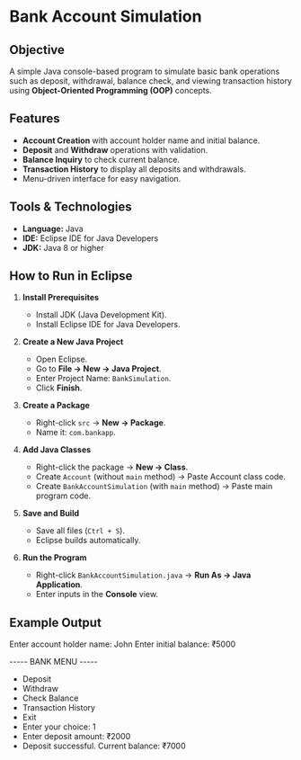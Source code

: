 # Bank Account Simulation

## Objective
A simple Java console-based program to simulate basic bank operations such as deposit, withdrawal, balance check, and viewing transaction history using **Object-Oriented Programming (OOP)** concepts.

## Features
- **Account Creation** with account holder name and initial balance.
- **Deposit** and **Withdraw** operations with validation.
- **Balance Inquiry** to check current balance.
- **Transaction History** to display all deposits and withdrawals.
- Menu-driven interface for easy navigation.

## Tools & Technologies
- **Language:** Java
- **IDE:** Eclipse IDE for Java Developers
- **JDK:** Java 8 or higher

## How to Run in Eclipse

1. **Install Prerequisites**
   - Install JDK (Java Development Kit).
   - Install Eclipse IDE for Java Developers.

2. **Create a New Java Project**
   - Open Eclipse.
   - Go to **File → New → Java Project**.
   - Enter Project Name: `BankSimulation`.
   - Click **Finish**.

3. **Create a Package**
   - Right-click `src` → **New → Package**.
   - Name it: `com.bankapp`.

4. **Add Java Classes**
   - Right-click the package → **New → Class**.
   - Create `Account` (without `main` method) → Paste Account class code.
   - Create `BankAccountSimulation` (with `main` method) → Paste main program code.

5. **Save and Build**
   - Save all files (`Ctrl + S`).
   - Eclipse builds automatically.

6. **Run the Program**
   - Right-click `BankAccountSimulation.java` → **Run As → Java Application**.
   - Enter inputs in the **Console** view.

## Example Output

Enter account holder name: John
Enter initial balance: ₹5000

----- BANK MENU -----

- Deposit
- Withdraw
- Check Balance
- Transaction History
- Exit
- Enter your choice: 1
- Enter deposit amount: ₹2000
- Deposit successful. Current balance: ₹7000
